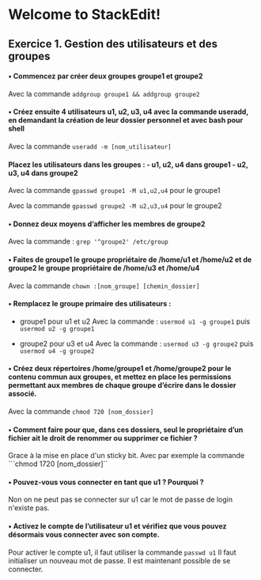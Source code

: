 # Welcome to StackEdit!


## Exercice 1. Gestion des utilisateurs et des groupes 
#### • Commencez par créer deux groupes groupe1 et groupe2
Avec la commande ``addgroup groupe1 && addgroup groupe2``

#### • Créez ensuite 4 utilisateurs u1, u2, u3, u4 avec la commande useradd, en demandant la création de leur dossier personnel et avec bash pour shell
Avec la commande ``useradd -m [nom_utilisateur]``

#### Placez les utilisateurs dans les groupes : - u1, u2, u4 dans groupe1 - u2, u3, u4 dans groupe2

Avec la commande ``gpasswd groupe1 -M u1,u2,u4`` pour le groupe1

Avec la commande ``gpasswd groupe2 -M u2,u3,u4`` pour le groupe2

#### • Donnez deux moyens d’afficher les membres de groupe2
Avec la commande : ``grep '^groupe2' /etc/group``

####  • Faites de groupe1 le groupe propriétaire de /home/u1 et /home/u2 et de groupe2 le groupe propriétaire de /home/u3 et /home/u4
Avec la commande ``chown :[nom_groupe] [chemin_dossier]``

####  • Remplacez le groupe primaire des utilisateurs :
  - groupe1 pour u1 et u2 
Avec la commande : ``usermod u1 -g groupe1``  puis  
``usermod u2 -g groupe1``

- groupe2 pour u3 et u4 
Avec la commande : ``usermod u3 -g groupe2`` puis ``usermod u4 -g groupe2``

#### • Créez deux répertoires /home/groupe1 et /home/groupe2 pour le contenu commun aux groupes, et mettez en place les permissions permettant aux membres de chaque groupe d’écrire dans le dossier associé.
Avec la commande ``chmod 720 [nom_dossier]``

#### • Comment faire pour que, dans ces dossiers, seul le propriétaire d’un fichier ait le droit de renommer ou supprimer ce fichier ?
Grace à la mise en place d'un sticky bit.
Avec par exemple la commande ```chmod 1720 [nom_dossier]``

#### • Pouvez-vous vous connecter en tant que u1 ? Pourquoi ?
Non on ne peut pas se connecter sur u1 car le mot de passe de login n'existe pas.

#### • Activez le compte de l’utilisateur u1 et vérifiez que vous pouvez désormais vous connecter avec son compte.
Pour activer le compte u1, il faut utiliser la commande ``passwd u1``
Il faut initialiser un nouveau mot de passe. 
Il est maintenant possible de se connecter.

#### 




